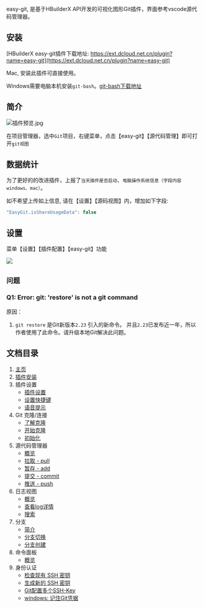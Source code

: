 
easy-git, 是基于HBuilderX API开发的可视化图形Git插件，界面参考vscode源代码管理器。

## 安装

[HBuilderX easy-git插件下载地址: https://ext.dcloud.net.cn/plugin?name=easy-git](https://ext.dcloud.net.cn/plugin?name=easy-git)

Mac, 安装此插件可直接使用。

Windows需要电脑本机安装`git-bash`。[git-bash下载地址](https://git-scm.com/download/win)

## 简介

![插件预览.jpg](https://img-cdn-tc.dcloud.net.cn/uploads/article/20210104/b39599067d50eb46b12e3b280454ad1d.gif)

在项目管理器，选中`Git`项目，右键菜单，点击【easy-git】【源代码管理】即可打开`git视图`


## 数据统计

为了更好的的改进插件，上报了`当天插件是否启动`、`电脑操作系统信息（字段内容windows、mac）`。

如不希望上传如上信息, 请在【设置】【源码视图】内，增加如下字段:

```js
"EasyGit.isShareUsageData": false
```


## 设置

菜单【设置】【插件配置】【easy-git】功能

![](https://img-cdn-qiniu.dcloud.net.cn/uploads/questions/20200808/08fb87da3924ee29b723f0e5162d1377.jpg)

## `问题`

### Q1: Error: git: 'restore' is not a git command

原因：

1. `git restore` 是Git新版本`2.23` 引入的新命令。 并且`2.23`已发布近一年，所以作者使用了此命令。请升级本地Git解决此问题。


## 文档目录

1. [主页](https://easy-git.gitee.io/)
2. [插件安装](https://easy-git.gitee.io/home/install)
3. 插件设置
    - [插件设置](https://easy-git.gitee.io/setting)
    - [设置快捷键](https://easy-git.gitee.io/setting/keyboard)
    - [语音提示](https://easy-git.gitee.io/setting/voice)
4. Git 克隆/连接
    - [了解克隆](https://easy-git.gitee.io/connecting)
    - [开始克隆](https://easy-git.gitee.io/connecting/clone)
    - [初始化](https://easy-git.gitee.io/connecting/init)
5. 源代码管理器
    - [概览](https://easy-git.gitee.io/docs/file)
    - [拉取 - pull](https://easy-git.gitee.io/docs/file/pull)
    - [暂存 - add](https://easy-git.gitee.io/docs/file/add)
    - [提交 - commit](https://easy-git.gitee.io/docs/file/commit)
    - [推送 - push](https://easy-git.gitee.io/docs/file/push)
6. 日志视图
    - [概览](https://easy-git.gitee.io/docs/log)
    - [查看log详情](https://easy-git.gitee.io/docs/log/details)
    - [搜索](https://easy-git.gitee.io/docs/log/search)
7. 分支
    - [简介](https://easy-git.gitee.io/docs/refs)
    - [分支切换](https://easy-git.gitee.io/docs/refs/branch/switch)
    - [分支创建](https://easy-git.gitee.io/docs/refs/branch/create)
8. 命令面板
    - [概览](https://easy-git.gitee.io/CommandPanel)
9. 身份认证
    - [检查现有 SSH 密钥](https://easy-git.gitee.io/auth/ssh-check)
    - [生成新的 SSH 密钥](https://easy-git.gitee.io/auth/ssh-generate)
    - [Git配置多个SSH-Key](https://easy-git.gitee.io/auth/ssh-more)
    - [windows: 记住Git凭据](https://easy-git.gitee.io/auth/http)